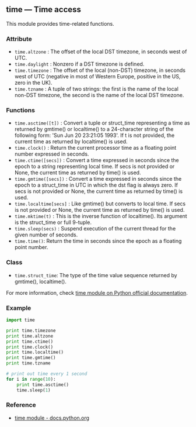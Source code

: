 ## time — Time access
<!-- doc for this module is completed -->

This module provides time-related functions.

### Attribute

* `time.altzone` : The offset of the local DST timezone, in seconds west of UTC.
* `time.daylight` : Nonzero if a DST timezone is defined.
* `time.timezone` : The offset of the local (non-DST) timezone, in seconds west of UTC (negative in most of Western Europe, positive in the US, zero in the UK).
* `time.tzname` : A tuple of two strings: the first is the name of the local non-DST timezone, the second is the name of the local DST timezone.

### Functions

* `time.asctime([t])` : Convert a tuple or struct_time representing a time as returned by gmtime() or localtime() to a 24-character string of the following form: 'Sun Jun 20 23:21:05 1993'. If t is not provided, the current time as returned by localtime() is used.
* `time.clock()` : Return the current processor time as a floating point number expressed in seconds.
* `time.ctime([secs])` : Convert a time expressed in seconds since the epoch to a string representing local time. If secs is not provided or None, the current time as returned by time() is used.
* `time.gmtime([secs])` : Convert a time expressed in seconds since the epoch to a struct_time in UTC in which the dst flag is always zero. If secs is not provided or None, the current time as returned by time() is used.
* `time.localtime[secs]` : Like gmtime() but converts to local time. If secs is not provided or None, the current time as returned by time() is used.
* `time.mktime(t)` : This is the inverse function of localtime(). Its argument is the struct_time or full 9-tuple.
* `time.sleep(secs)` : Suspend execution of the current thread for the given number of seconds.
* `time.time()`: Return the time in seconds since the epoch as a floating point number.

### Class

* `time.struct_time`: The type of the time value sequence returned by gmtime(), localtime().

For more information, check [time module on Python official documentation](https://docs.python.org/2/library/time.html).
### Example

```python
import time

print time.timezone
print time.altzone
print time.ctime()
print time.clock()
print time.localtime()
print time.gmtime()
print time.tzname

# print out time every 1 second
for i in range(10):
    print time.asctime()
    time.sleep(1)
```

### Reference

* [time module - docs.python.org](https://docs.python.org/2/library/time.html)
